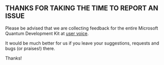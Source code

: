 
## THANKS FOR TAKING THE TIME TO REPORT AN ISSUE ##

Please be advised that we are collecting feedback for the entire 
Microsoft Quantum Development Kit at [user voice](https://quantum.uservoice.com/). 

It would be much better for us if you  leave your suggestions,
requests and bugs (or praises!) there.

Thanks!
